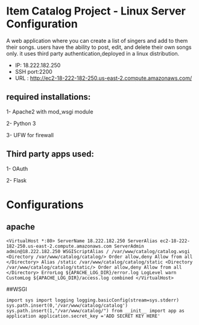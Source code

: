 # Item Catalog Project - Linux Server Configuration

A web application where you can create  a list of singers and add to them their songs. users have the ability to post, edit, and delete their own songs only. it uses third party authentication,deployed in a linux distribution. 


* IP: 18.222.182.250
* SSH port:2200
* URL : http://ec2-18-222-182-250.us-east-2.compute.amazonaws.com/


## required installations:

1- Apache2 with mod_wsgi module

2- Python 3

3- UFW for firewall


## Third party apps used:

1- OAuth

2- Flask



# Configurations

## apache 

`<VirtualHost *:80>
    ServerName 18.222.182.250
    ServerAlias ec2-18-222-182-250.us-east-2.compute.amazonaws.com
    ServerAdmin admin@18.222.182.250
    WSGIScriptAlias / /var/www/catalog/catalog.wsgi
    <Directory /var/www/catalog/catalog/>
        Order allow,deny
        Allow from all
    </Directory>
    Alias /static /var/www/catalog/catalog/static
    <Directory /var/www/catalog/catalog/static/>
        Order allow,deny
        Allow from all
    </Directory>
    ErrorLog ${APACHE_LOG_DIR}/error.log
    LogLevel warn
    CustomLog ${APACHE_LOG_DIR}/access.log combined
</VirtualHost>`
  
##WSGI 

`import sys
import logging
logging.basicConfig(stream=sys.stderr)
sys.path.insert(0,'/var/www/catalog/catalog')
sys.path.insert(1,"/var/www/catalog/")
from __init__ import app as application
application.secret_key ='ADD SECRET KEY HERE'
`



